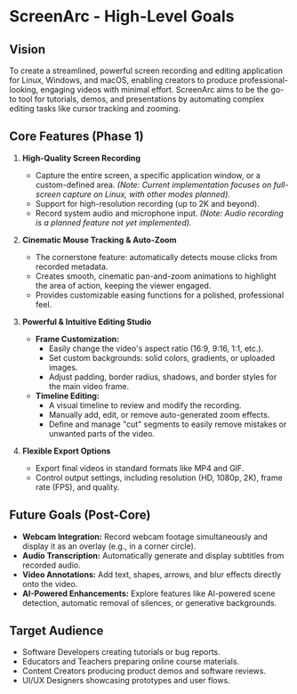 # ScreenArc - High-Level Goals

## Vision

To create a streamlined, powerful screen recording and editing application for Linux, Windows, and macOS, enabling creators to produce professional-looking, engaging videos with minimal effort. ScreenArc aims to be the go-to tool for tutorials, demos, and presentations by automating complex editing tasks like cursor tracking and zooming.

## Core Features (Phase 1)

1.  **High-Quality Screen Recording**
    *   Capture the entire screen, a specific application window, or a custom-defined area. *(Note: Current implementation focuses on full-screen capture on Linux, with other modes planned).*
    *   Support for high-resolution recording (up to 2K and beyond).
    *   Record system audio and microphone input. *(Note: Audio recording is a planned feature not yet implemented).*

2.  **Cinematic Mouse Tracking & Auto-Zoom**
    *   The cornerstone feature: automatically detects mouse clicks from recorded metadata.
    *   Creates smooth, cinematic pan-and-zoom animations to highlight the area of action, keeping the viewer engaged.
    *   Provides customizable easing functions for a polished, professional feel.

3.  **Powerful & Intuitive Editing Studio**
    *   **Frame Customization:**
        *   Easily change the video's aspect ratio (16:9, 9:16, 1:1, etc.).
        *   Set custom backgrounds: solid colors, gradients, or uploaded images.
        *   Adjust padding, border radius, shadows, and border styles for the main video frame.
    *   **Timeline Editing:**
        *   A visual timeline to review and modify the recording.
        *   Manually add, edit, or remove auto-generated zoom effects.
        *   Define and manage "cut" segments to easily remove mistakes or unwanted parts of the video.

4.  **Flexible Export Options**
    *   Export final videos in standard formats like MP4 and GIF.
    *   Control output settings, including resolution (HD, 1080p, 2K), frame rate (FPS), and quality.

## Future Goals (Post-Core)

*   **Webcam Integration:** Record webcam footage simultaneously and display it as an overlay (e.g., in a corner circle).
*   **Audio Transcription:** Automatically generate and display subtitles from recorded audio.
*   **Video Annotations:** Add text, shapes, arrows, and blur effects directly onto the video.
*   **AI-Powered Enhancements:** Explore features like AI-powered scene detection, automatic removal of silences, or generative backgrounds.

## Target Audience

*   Software Developers creating tutorials or bug reports.
*   Educators and Teachers preparing online course materials.
*   Content Creators producing product demos and software reviews.
*   UI/UX Designers showcasing prototypes and user flows.